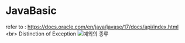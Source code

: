 # JavaBasic
refer to : <https://docs.oracle.com/en/java/javase/17/docs/api/index.html>
<br\> Distinction of Exception
![예외의 종류](https://github.com/JinYoung5/ch02-javaAdvanced/assets/143825200/647b20f2-7899-44c5-9070-c24edea4840a)


